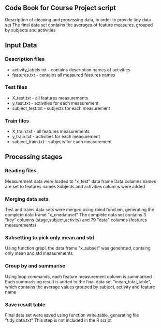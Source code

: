## Code Book for Course Project script

Description of cleaning and processing data, in order to provide tidy data set
The final data set contains the averages of feature measures, grouped by subjects and activities

## Input Data

### Description files
* activity_labels.txt - contains description names of activities
* features.txt - contains all measured features names

### Test files
* X_test.txt - all features measurements
* y_test.txt - activities for each measurement
* subject_test.txt - subjects for each measurement

### Train files
* X_train.txt - all features measurements
* y_train.txt - activities for each measurement
* subject_train.txt - subjects for each measurement


## Processing stages

### Reading files
Measurement data were loaded to "x_test" data frame
Data columns names are set to features names
Subjects and activities columns were added

### Merging data sets
Test and trains data sets were merged using rbind function, generating the complete data frame "x_onedataset"
The complete data set contains 3 "key" columns (stage,subject,activity) and 79 "data" columns (features measurements)

### Subsetting to pick only mean and std
Using function grepl, the data frame "x_subset" was generated, containg only mean and std measurements

### Group by and summarise
Using loop commands, each feature measurement column is summarised
Each summarising result is added to the final data set "mean_total_table", which contains the average values grouped by subject, activity and feature name

### Save result table
Final data set were saved using function write.table, generating file "tidy_data.txt"
This step is not included in the R script


